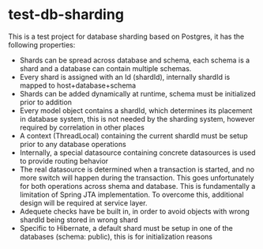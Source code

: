 test-db-sharding
================
This is a test project for database sharding based on Postgres, it has the following properties:
 - Shards can be spread across database and schema, each schema is a shard and a database can contain multiple schemas.
 - Every shard is assigned with an Id (shardId), internally shardId is mapped to host+database+schema
 - Shards can be added dynamically at runtime, schema must be initialized prior to addition
 - Every model object contains a shardId, which determines its placement in database system, this is not needed by the sharding system, however required by correlation in other places
 - A context (ThreadLocal) containing the current shardId must be setup prior to any database operations 
 - Internally, a special datasource containing concrete datasources is used to provide routing behavior
 - The real datasource is determined when a transaction is started, and no more switch will happen during the transaction. This goes unfortunately for both operations across shema and database. This is fundamentally a limitation of Spring JTA implementation. To overcome this, additional design will be required at service layer.
 - Adequete checks have be built in, in order to avoid objects with wrong shardId being stored in wrong shard
 - Specific to Hibernate, a default shard must be setup in one of the databases (schema: public), this is for initialization reasons
